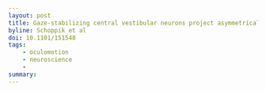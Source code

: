 ```yaml
---
layout: post
title: Gaze-stabilizing central vestibular neurons project asymmetrically to extraocular motoneuron pools
byline: Schoppik et al
doi: 10.1101/151548
tags:
    - oculomotion
    - neuroscience
    -
summary:
---
```

